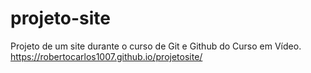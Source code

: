 # projeto-site
 Projeto de um site durante o curso de Git e Github do Curso em Vídeo.
https://robertocarlos1007.github.io/projetosite/
